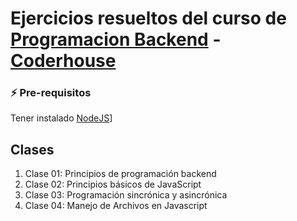 # Ejercicios resueltos del curso de [Programacion Backend](https://www.coderhouse.com/online/programacion-backend) - [Coderhouse](https://www.coderhouse.com/)

### ⚡️ Pre-requisitos

Tener instalado [NodeJS](https://nodejs.org/en/download/)]

## Clases

1. Clase 01: Principios de programación backend
2. Clase 02: Principios básicos de JavaScript
3. Clase 03: Programación sincrónica y asincrónica
4. Clase 04: Manejo de Archivos en Javascript
